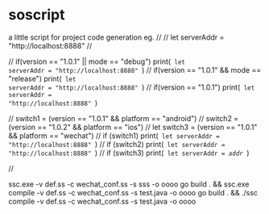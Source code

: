 # soscript
a little script for project code generation
eg.
// <soscript>
// <default>
let serverAddr = "http://localhost:8888"
// </default>

// <line> if(version == "1.0.1" || mode == "debug") print(<code> let serverAddr = "http://localhost:8888" </code>) </line>
// <line> if(version == "1.0.1" && mode == "release") print(<code> let serverAddr = "http://localhost:8888" </code>) </line>
// <line> if(version == "1.0.1") print(<code> let serverAddr = "http://localhost:8888" </code>) </line>

// <line> switch1 = (version == "1.0.1" && platform == "android") </line>
// <line> switch2 = (version == "1.0.2" && platform == "ios") </line>
// <line> let switch3 = (version == "1.0.1" && platform == "wechat") </line>
// <line> if (switch1) print(<code> let serverAddr = "http://localhost:8888" </code>) </line>
// <line> if (switch2) print(<code> let serverAddr = "http://localhost:8888" </code>) </line>
// <line> if (switch3) print(<code> let serverAddr = <var>addr</var> </code>) </line>

// </soscript>


ssc.exe -v def.ss -c wechat_conf.ss -s sss -o oooo
go build . && ssc.exe compile -v def.ss -c wechat_conf.ss -s test.java -o oooo
go build . && ./ssc compile -v def.ss -c wechat_conf.ss -s test.java -o oooo
